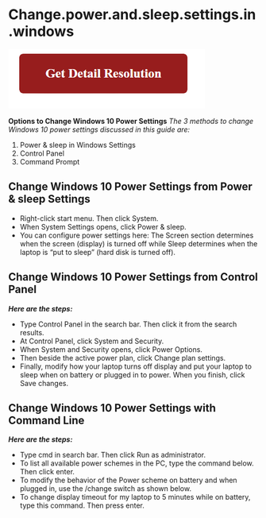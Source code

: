 # Change.power.and.sleep.settings.in.windows


[![Change power and sleep settings in windows](red2.png)](https://computersolve.com/change-power-and-sleep-settings-in-windows/)

**Options to Change Windows 10 Power Settings**
_The 3 methods to change Windows 10 power settings discussed in this guide are:_

1. Power & sleep in Windows Settings
2. Control Panel
3. Command Prompt

## Change Windows 10 Power Settings from Power & sleep Settings


* Right-click start menu. Then click System.
* When System Settings opens, click Power & sleep.
* You can configure power settings here: The Screen section determines when the screen (display) is turned off while Sleep determines when the laptop is “put to sleep” (hard disk is turned off).


## Change Windows 10 Power Settings from Control Panel


_**Here are the steps:**_

* Type Control Panel in the search bar. Then click it from the search results.
* At Control Panel, click System and Security.
* When System and Security opens, click Power Options.
* Then beside the active power plan, click Change plan settings.
* Finally, modify how your laptop turns off display and put your laptop to sleep when on battery or plugged in to power. When you finish, click Save changes.




## Change Windows 10 Power Settings with Command Line


_**Here are the steps:**_

* Type cmd in search bar. Then click Run as administrator.
* To list all available power schemes in the PC, type the command below. Then click enter.
* To modify the behavior of the Power scheme on battery and when plugged in, use the /change switch as shown below.
* To change display timeout for my laptop to 5 minutes while on battery, type this command. Then press enter.

